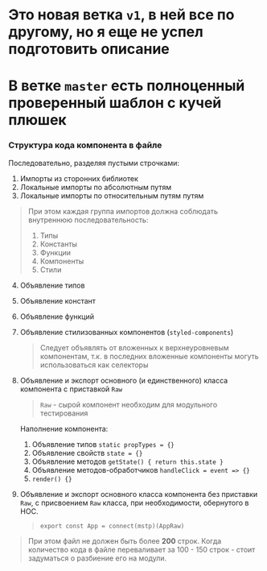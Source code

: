 # Это новая ветка `v1`, в ней все по другому, но я еще не успел подготовить описание
# В ветке `master` есть полноценный проверенный шаблон с кучей плюшек

### Структура кода компонента в файле
Последовательно, разделяя пустыми строчками:
1. Импорты из сторонних библиотек
2. Локальные импорты по абсолютным путям
3. Локальные импорты по относительным путям путям
> При этом каждая группа импортов должна соблюдать внутреннюю последовательность:
> 1. Типы
> 2. Константы
> 3. Функции
> 4. Компоненты
> 5. Стили
4. Объявление типов
5. Объявление констант
6. Объявление функций
7. Объявление стилизованных компонентов (`styled-components`)
    > Следует объявлять от вложенных к верхнеуровневым компонентам, т.к. в последних вложенные компоненты могуть использоваться как селекторы
8. Объявление и экспорт основного (и единственного) класса компонента с приставкой `Raw`
    > `Raw` - сырой компонент необходим для модульного тестирования
    
    Наполнение компонента:
    1. Объявление типов `static propTypes = {}`
    2. Объявление свойств `state = {}`
    3. Объявление методов `getState() { return this.state }`
    4. Объявление методов-обработчиков `handleClick = event => {}`
    5. `render() {}`
9. Объявление и экспорт основного класса компонента без приставки `Raw`, с присвоением `Raw` класса, при необходимости, обернутого в HOC.
    > `export const App = connect(mstp)(AppRaw)`

> При этом файл не должен быть более **200** строк. Когда количество кода в файле переваливает за 100 - 150 строк - стоит задуматься о разбиение его на модули.

